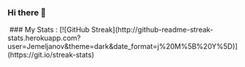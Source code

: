 ### Hi there 👋
<img src="https://komarev.com/ghpvc/?username=Jemeljanov&style=flat-square&color=blue" alt=""/>
### My Stats :
[![GitHub Streak](http://github-readme-streak-stats.herokuapp.com?user=Jemeljanov&theme=dark&date_format=j%20M%5B%20Y%5D)](https://git.io/streak-stats)


